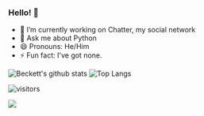 ### Hello! 👋

- 🔭 I’m currently working on Chatter, my social network
- 💬 Ask me about Python
- 😄 Pronouns: He/Him
- ⚡ Fun fact: I've got none.

![Beckett's github stats](https://github-readme-stats.vercel.app/api?username=beckettnormington&show_icons=true&theme=tokyonight&count_private=true) ![Top Langs](https://github-readme-stats.vercel.app/api/top-langs/?username=beckettnormington&theme=tokyonight)

![visitors](https://visitor-badge.glitch.me/badge?page_id=beckettnormington)

![](https://visitor-badge.laobi.icu/badge?page_id=beckettnormington.beckettnormington)


